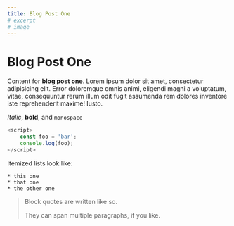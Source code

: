 ```yaml
---
title: Blog Post One
# excerpt
# image
---
```


# Blog Post One

Content for **blog post one**. Lorem ipsum dolor sit amet, consectetur adipisicing elit. Error doloremque omnis animi, eligendi magni a voluptatum, vitae, consequuntur rerum illum odit fugit assumenda rem dolores inventore iste reprehenderit maxime! Iusto.

*Italic*, **bold**, and `monospace`

```js
<script>
    const foo = 'bar';
    console.log(foo);
</script>

```

Itemized lists look like:

    * this one
    * that one
    * the other one

> Block quotes are
> written like so.
>
> They can span multiple paragraphs,
> if you like.